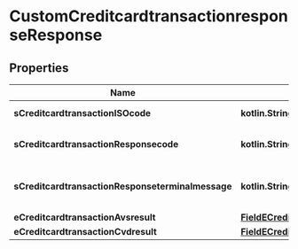 
# CustomCreditcardtransactionresponseResponse

## Properties
| Name | Type | Description | Notes |
| ------------ | ------------- | ------------- | ------------- |
| **sCreditcardtransactionISOcode** | **kotlin.String** | The ISO code |  |
| **sCreditcardtransactionResponsecode** | **kotlin.String** | The response code |  |
| **sCreditcardtransactionResponseterminalmessage** | **kotlin.String** | The terminal response message |  |
| **eCreditcardtransactionAvsresult** | [**FieldECreditcardtransactionAvsresult**](FieldECreditcardtransactionAvsresult.md) |  |  [optional] |
| **eCreditcardtransactionCvdresult** | [**FieldECreditcardtransactionCvdresult**](FieldECreditcardtransactionCvdresult.md) |  |  [optional] |




